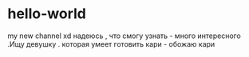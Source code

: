 # hello-world
my new channel xd
 надеюсь , что  смогу узнать - много интересного .Ищу девушку . которая умеет готовить кари - обожаю кари
